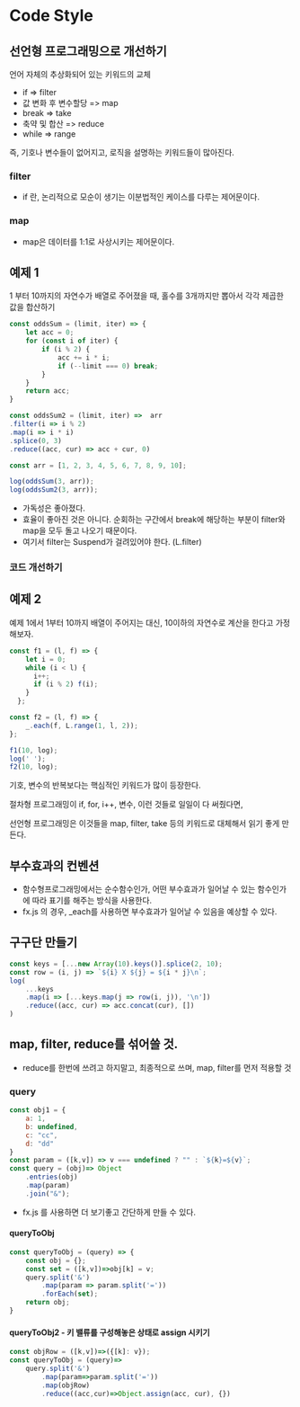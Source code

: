 # Code Style



## 선언형 프로그래밍으로 개선하기

언어 자체의  추상화되어 있는 키워드의 교체

- if => filter
- 값 변화 후 변수할당  => map
- break => take
- 축약 및 합산 => reduce
- while => range



즉, 기호나 변수들이 없어지고, 로직을 설명하는 키워드들이 많아진다. 



### filter

- if 란, 논리적으로 모순이 생기는 이분법적인 케이스를 다루는 제어문이다.



### map

- map은 데이터를 1:1로 사상시키는 제어문이다.



## 예제 1

1 부터 10까지의 자연수가 배열로 주어졌을 때, 홀수를 3개까지만 뽑아서 각각 제곱한 값을 합산하기

```javascript
const oddsSum = (limit, iter) => {
    let acc = 0;
    for (const i of iter) {
        if (i % 2) {
            acc += i * i;
            if (--limit === 0) break;
        }
    }
    return acc;
}

const oddsSum2 = (limit, iter) =>  arr
.filter(i => i % 2)
.map(i => i * i)
.splice(0, 3)
.reduce((acc, cur) => acc + cur, 0)

const arr = [1, 2, 3, 4, 5, 6, 7, 8, 9, 10];

log(oddsSum(3, arr));
log(oddsSum2(3, arr));
```

- 가독성은 좋아졌다.
- 효율이 좋아진 것은 아니다. 순회하는 구간에서 break에 해당하는 부분이 filter와 map을 모두 돌고 나오기 때문이다.
- 여기서 filter는 Suspend가 걸려있어야 한다. (L.filter)



### 코드 개선하기





## 예제 2

예제 1에서 1부터 10까지 배열이 주어지는 대신, 10이하의 자연수로 계산을 한다고 가정해보자.

```javascript
const f1 = (l, f) => {
    let i = 0;
    while (i < l) {
      i++;
      if (i % 2) f(i);
    }
  };

const f2 = (l, f) => {
    _.each(f, L.range(1, l, 2));
};

f1(10, log);
log(' ');
f2(10, log);
```



기호, 변수의 반복보다는 핵심적인 키워드가 많이 등장한다.

절차형 프로그래밍이 if, for, i++, 변수, 이런 것들로 일일이 다 써줬다면,

선언형 프로그래밍은 이것들을 map, filter, take 등의 키워드로 대체해서 읽기 좋게 만든다.





## 부수효과의 컨벤션

- 함수형프로그래밍에서는 순수함수인가, 어떤 부수효과가 일어날 수 있는 함수인가에 따라 표기를 해주는 방식을 사용한다.
- fx.js 의 경우, _each를 사용하면 부수효과가 일어날 수 있음을 예상할 수 있다.







## 구구단 만들기

```javascript
const keys = [...new Array(10).keys()].splice(2, 10);
const row = (i, j) => `${i} X ${j} = ${i * j}\n`;
log(
    ...keys
    .map(i => [...keys.map(j => row(i, j)), '\n'])
    .reduce((acc, cur) => acc.concat(cur), [])
)
```









## map, filter, reduce를 섞어쓸 것.

- reduce를 한번에 쓰려고 하지말고, 최종적으로 쓰며, map, filter를 먼저 적용할 것





### query

```javascript
const obj1 = {
    a: 1,
    b: undefined,
    c: "cc",
    d: "dd"
}
const param = ([k,v]) => v === undefined ? "" : `${k}=${v}`;
const query = (obj)=> Object
	.entries(obj)
	.map(param)
	.join("&");
```

- fx.js 를 사용하면 더 보기좋고 간단하게 만들 수 있다. 



#### queryToObj

```javascript
const queryToObj = (query) => {
    const obj = {};        
    const set = ([k,v])=>obj[k] = v;
    query.split('&')
        .map(param => param.split('='))
        .forEach(set);
    return obj;
}
```



#### queryToObj2 - 키 밸류를 구성해놓은 상태로 assign 시키기

```javascript
const objRow = ([k,v])=>({[k]: v});
const queryToObj = (query)=>        
    query.split('&')
        .map(param=>param.split('='))
        .map(objRow)
        .reduce((acc,cur)=>Object.assign(acc, cur), {})
```

